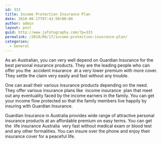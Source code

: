 ```yaml
---
id: 333
title: Income Protection Insurance Plan
date: 2010-06-17T07:43:58+00:00
author: admin
layout: post
guid: http://www.jafotography.com/?p=333
permalink: /2010/06/17/income-protection-insurance-plan/
categories:
  - General
---
```

As an Australian, you can very well depend on Guardian Insurance for the best personal insurance products. They are the leading people who can offer you the &nbsp;accident insurance&nbsp; at a very lower premium with more cover. They settle the claim very easily and fast without any trouble.

One can avail their various insurance products depending on the need. They offer various insurance plans like &nbsp;income insurance&nbsp; plan that meet out any eventuality faced by the income earners in the family. You can get your income flow protected so that the family members live happily by insuring with Guardian Insurance.

Guardian Insurance in Australia provides wide range of attractive personal insurance products at an affordable premium on easy terms. You can get the &nbsp;life insurance Australia&nbsp; very fast without medical exam or blood test and any other formalities. You can insure over the phone and enjoy their insurance cover for a peaceful life.